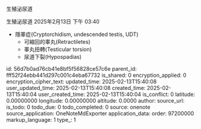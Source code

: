 生殖泌尿道

生殖泌尿道
2025年2月13日
下午 03:40

- 隱睪症(Cryptorchidism, undescended testis, UDT)
  - 可縮回的睾丸(Retractiletes)
  - 睾丸扭轉(Testicular torsion)
  - 尿道下裂(Hypospadias)


id: 56d7b0ad76cb41e8bf5f56828ce57c6e
parent_id: fff52f24ebb441d297c001c4eba67732
is_shared: 0
encryption_applied: 0
encryption_cipher_text: 
updated_time: 2025-02-13T15:40:08
user_updated_time: 2025-02-13T15:40:08
created_time: 2025-02-13T15:40:04
user_created_time: 2025-02-13T15:40:04
is_conflict: 0
latitude: 0.00000000
longitude: 0.00000000
altitude: 0.0000
author: 
source_url: 
is_todo: 0
todo_due: 0
todo_completed: 0
source: onenote
source_application: OneNoteMdExporter
application_data: 
order: 97200000
markup_language: 1
type_: 1